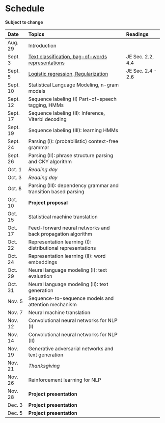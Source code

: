 # Schedule

**Subject to change**

| Date | Topics | Readings |
|:-------------|:-----|:---- |
| Aug. 29 | Introduction | |
| Sept. 3 | [Text classification, bag-of-words representations](slides/lecture-02.pdf) | JE Sec. 2.2, 4.4|
| Sept. 5 | [Logistic regression, Regularization](slides/lecture-03.pdf) | JE Sec. 2.4 - 2.6|
| Sept. 10 | Statistical Language Modeling, n-gram models | |
| Sept. 12 | Sequence labeling (I) Part-of-speech tagging, HMMs | |
| Sept. 17 | Sequence labeling (II): Inference, Viterbi decoding | |
| Sept. 19 | Sequence labeling (III): learning HMMs | |
| Sept. 24 | Parsing (I): (probabilistic) context-free grammar | |
| Sept. 26 | Parsing (II): phrase structure parsing and CKY algorithm | |
| Oct. 1 | *Reading day* | |
| Oct. 3 | *Reading day* | |
| Oct. 8 | Parsing (III): dependency grammar and transition based parsing | |
| Oct. 10 | **Project proposal** | |
| Oct. 15 | Statistical machine translation | |
| Oct. 17 | Feed-forward neural networks and back propagation algorithm | |
| Oct. 22 | Representation learning (I): distributional representations  | |
| Oct. 24 | Representation learning (II): word embeddings | |
| Oct. 29 | Neural language modeling (I): text evaluation | |
| Oct. 31 | Neural language modeling (II): text generation | |
| Nov. 5 | Sequence-to-sequence models and attention mechanism | |
| Nov. 7 | Neural machine translation | |
| Nov. 12 | Convolutional neural networks for NLP (I) | |
| Nov. 14 | Convolutional neural networks for NLP (II) | |
| Nov. 19 | Generative adversarial networks and text generation | |
| Nov. 21 | *Thanksgiving* | |
| Nov. 26 | Reinforcement learning for NLP | |
| Nov. 28 | **Project presentation** | |
| Dec. 3 | **Project presentation** | |
| Dec. 5 | **Project presentation** | |
